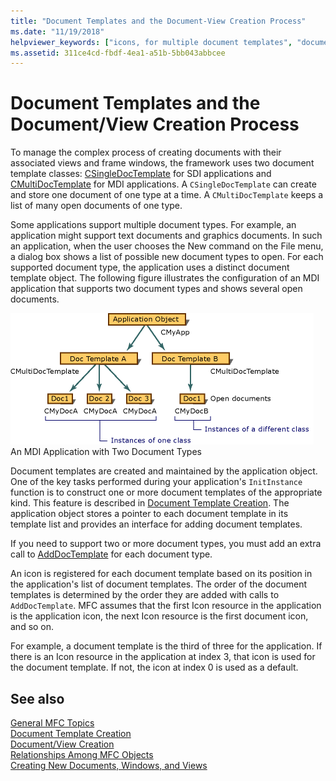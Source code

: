 ```yaml
---
title: "Document Templates and the Document-View Creation Process"
ms.date: "11/19/2018"
helpviewer_keywords: ["icons, for multiple document templates", "document templates [MFC], and views", "document/view architecture [MFC], creating document/view", "single document template", "MFC, document templates", "multiple document template", "CDocTemplate class [MFC]", "templates [MFC], document templates"]
ms.assetid: 311ce4cd-fbdf-4ea1-a51b-5bb043abbcee
---
```

# Document Templates and the Document/View Creation Process

To manage the complex process of creating documents with their associated views and frame windows, the framework uses two document template classes: [CSingleDocTemplate](reference/csingledoctemplate-class.md) for SDI applications and [CMultiDocTemplate](reference/cmultidoctemplate-class.md) for MDI applications. A `CSingleDocTemplate` can create and store one document of one type at a time. A `CMultiDocTemplate` keeps a list of many open documents of one type.

Some applications support multiple document types. For example, an application might support text documents and graphics documents. In such an application, when the user chooses the New command on the File menu, a dialog box shows a list of possible new document types to open. For each supported document type, the application uses a distinct document template object. The following figure illustrates the configuration of an MDI application that supports two document types and shows several open documents.

![MDI application that has two document types](../mfc/media/vc387h1.gif "MDI application that has two document types") <br/>
An MDI Application with Two Document Types

Document templates are created and maintained by the application object. One of the key tasks performed during your application's `InitInstance` function is to construct one or more document templates of the appropriate kind. This feature is described in [Document Template Creation](document-template-creation.md). The application object stores a pointer to each document template in its template list and provides an interface for adding document templates.

If you need to support two or more document types, you must add an extra call to [AddDocTemplate](reference/cwinapp-class.md#adddoctemplate) for each document type.

An icon is registered for each document template based on its position in the application's list of document templates. The order of the document templates is determined by the order they are added with calls to `AddDocTemplate`. MFC assumes that the first Icon resource in the application is the application icon, the next Icon resource is the first document icon, and so on.

For example, a document template is the third of three for the application. If there is an Icon resource in the application at index 3, that icon is used for the document template. If not, the icon at index 0 is used as a default.

## See also

[General MFC Topics](general-mfc-topics.md)<br/>
[Document Template Creation](document-template-creation.md)<br/>
[Document/View Creation](document-view-creation.md)<br/>
[Relationships Among MFC Objects](relationships-among-mfc-objects.md)<br/>
[Creating New Documents, Windows, and Views](creating-new-documents-windows-and-views.md)

